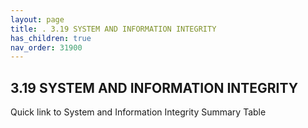 ```yaml
---
layout: page
title: . 3.19 SYSTEM AND INFORMATION INTEGRITY 
has_children: true
nav_order: 31900 
---
```


## 3.19 SYSTEM AND INFORMATION INTEGRITY

Quick link to System and Information Integrity Summary Table
